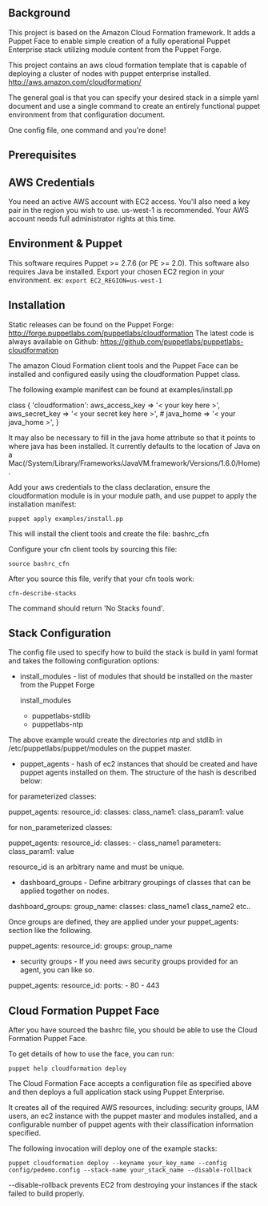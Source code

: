 ## Background
This project is based on the Amazon Cloud Formation framework. It adds a Puppet Face
to enable simple creation of a fully operational Puppet Enterprise stack utilizing
module content from the Puppet Forge.

This project contains an aws cloud formation template that is capable of deploying
a cluster of nodes with puppet enterprise installed.
http://aws.amazon.com/cloudformation/

The general goal is that you can specify your desired stack in a simple yaml document
and use a single command to create an entirely functional puppet environment from that
configuration document.

One config file, one command and you're done!


## Prerequisites

AWS Credentials
---------------
You need an active AWS account with EC2 access.
You'll also need a key pair in the region you wish to use. us-west-1 is recommended.
Your AWS account needs full administrator rights at this time.

Environment & Puppet
--------------------
This software requires Puppet >= 2.7.6 (or PE >= 2.0).
This software also requires Java be installed.
Export your chosen EC2 region in your environment. ex: `export EC2_REGION=us-west-1`


## Installation

Static releases can be found on the Puppet Forge: http://forge.puppetlabs.com/puppetlabs/cloudformation
The latest code is always available on Github: https://github.com/puppetlabs/puppetlabs-cloudformation

The amazon Cloud Formation client tools and the Puppet Face can be installed and
configured easily using the cloudformation Puppet class.

The following example manifest can be found at examples/install.pp

  class { 'cloudformation':
    aws_access_key => '< your key here >',
    aws_secret_key => '< your secret key here >',
    # java_home => '< your java_home >',
  }

It may also be necessary to fill in the java home attribute so that it points to
where java has been installed. It currently defaults to the location of Java on a
Mac(/System/Library/Frameworks/JavaVM.framework/Versions/1.6.0/Home).

Add your aws credentials to the class declaration, ensure the cloudformation module
is in your module path, and use puppet to apply the installation manifest:

  `puppet apply examples/install.pp`

This will install the client tools and create the file: bashrc_cfn

Configure your cfn client tools by sourcing this file:

  `source bashrc_cfn`

After you source this file, verify that your cfn tools work:

  `cfn-describe-stacks`

The command should return 'No Stacks found'.


## Stack Configuration

The config file used to specify how to build the stack is build in yaml format and takes the
following configuration options:

* install_modules - list of modules that should be installed on the master from the Puppet Forge

  install_modules
   - puppetlabs-stdlib
   - puppetlabs-ntp

The above example would create the directories ntp and stdlib in /etc/puppetlabs/puppet/modules
on the puppet master.

* puppet_agents - hash of ec2 instances that should be created and have puppet agents installed on
them. The structure of the hash is described below:

for parameterized classes:

puppet_agents:
  resource_id:
    classes:
      class_name1:
        class_param1: value

for non_parameterized classes:

puppet_agents:
  resource_id:
    classes:
      - class_name1
    parameters:
      class_param1: value

resource_id is an arbitrary name and must be unique.

* dashboard_groups - Define arbitrary groupings of classes that can be applied together on nodes.

dashboard_groups:
  group_name:
    classes: class_name1 class_name2 etc..

Once groups are defined, they are applied under your puppet_agents: section like the following.

puppet_agents:
  resource_id:
    groups: group_name

* security groups - If you need aws security groups provided for an agent, you can like so.

puppet_agents:
  resource_id:
    ports:
      - 80
      - 443

## Cloud Formation Puppet Face

After you have sourced the bashrc file, you should be able to use the Cloud Formation Puppet Face.

To get details of how to use the face, you can run:

  `puppet help cloudformation deploy`

The Cloud Formation Face accepts a configuration file as specified above and then
deploys a full application stack using Puppet Enterprise.

It creates all of the required AWS resources, including: security groups, IAM users, an
ec2 instance with the puppet master and modules installed, and a configurable number of
puppet agents with their classification information specified.

The following invocation will deploy one of the example stacks:

  `puppet cloudformation deploy --keyname your_key_name --config config/pedemo.config --stack-name your_stack_name --disable-rollback`

--disable-rollback prevents EC2 from destroying your instances if the stack failed to build properly.
